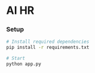 # AI HR 

### Setup
```bash
# Install required dependencies
pip install -r requirements.txt

# Start
python app.py
```